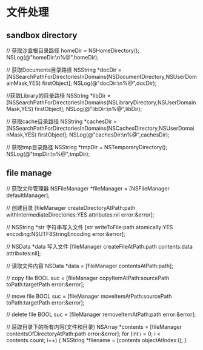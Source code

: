 # 文件处理

## sandbox directory

// 获取沙盒根目录路径
homeDir = NSHomeDirectory();
NSLog(@"homeDir:\n%@",homeDir);

// 获取Documents目录路径
NSString *docDir = [NSSearchPathForDirectoriesInDomains(NSDocumentDirectory,NSUserDomainMask,YES) firstObject];
NSLog(@"docDir:\n%@",docDir);

//获取Library的目录路径
NSString *libDir = [NSSearchPathForDirectoriesInDomains(NSLibraryDirectory,NSUserDomainMask,YES) firstObject];
NSLog(@"libDir:\n%@",libDir);

// 获取cache目录路径
NSString *cachesDir = [NSSearchPathForDirectoriesInDomains(NSCachesDirectory,NSUserDomainMask,YES) firstObject];
NSLog(@"cachesDir:\n%@",cachesDir);

// 获取tmp目录路径
NSString *tmpDir = NSTemporaryDirectory();
NSLog(@"tmpDir:\n%@",tmpDir);

## file manage

// 获取文件管理器
NSFileManager *fileManager = [NSFileManager defaultManager];

// 创建目录
[fileManager createDirectoryAtPath:path withIntermediateDirectories:YES attributes:nil error:&error];

// NSString *str 字符串写入文件
[str writeToFile:path atomically:YES encoding:NSUTF8StringEncoding error:&error];

// NSData *data 写入文件
[fileManager createFileAtPath:path contents:data attributes:nil];

// 读取文件内容
NSData *data = [fileManager contentsAtPath:path];

// copy file
BOOL suc = [fileManager copyItemAtPath:sourcePath toPath:targetPath error:&error];

// move file
BOOL suc = [fileManager moveItemAtPath:sourcePath toPath:targetPath error:&error];

// delete file
BOOL suc = [fileManager removeItemAtPath:path error:&error];

// 获取目录下的所有内容(文件和目录)
NSArray *contents = [fileManager contentsOfDirectoryAtPath:path error:&error];
for (int i = 0; i < contents.count; i++) {
NSString *filename = [contents objectAtIndex:i];
}
